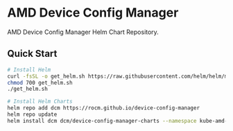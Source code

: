 # AMD Device Config Manager

AMD Device Config Manager Helm Chart Repository.

## Quick Start
```bash
# Install Helm
curl -fsSL -o get_helm.sh https://raw.githubusercontent.com/helm/helm/main/scripts/get-helm-3
chmod 700 get_helm.sh
./get_helm.sh

# Install Helm Charts
helm repo add dcm https://rocm.github.io/device-config-manager
helm repo update
helm install dcm dcm/device-config-manager-charts --namespace kube-amd-gpu --create-namespace
```